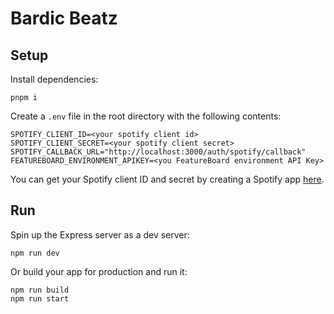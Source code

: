 # Bardic Beatz

## Setup

Install dependencies:

```shellscript
pnpm i
```

Create a `.env` file in the root directory with the following contents:

```shellscript
SPOTIFY_CLIENT_ID=<your spotify client id>
SPOTIFY_CLIENT_SECRET=<your spotify client secret>
SPOTIFY_CALLBACK_URL="http://localhost:3000/auth/spotify/callback"
FEATUREBOARD_ENVIRONMENT_APIKEY=<you FeatureBoard environment API Key>
```

You can get your Spotify client ID and secret by creating a Spotify app [here](https://developer.spotify.com/dashboard/applications).

## Run

Spin up the Express server as a dev server:

```shellscript
npm run dev
```

Or build your app for production and run it:

```shellscript
npm run build
npm run start
```
